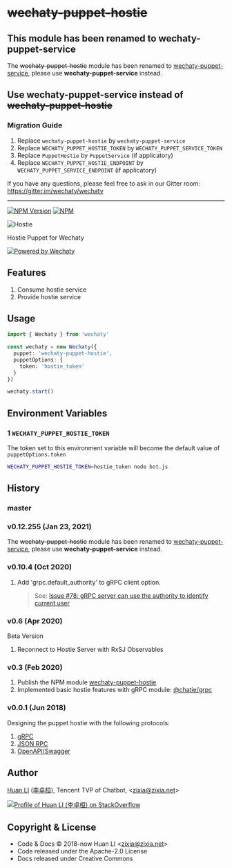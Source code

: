 # ~~wechaty-puppet-hostie~~

## This module has been renamed to **wechaty-puppet-service**

The ~~wechaty-puppet-hostie~~ module has been renamed to [wechaty-puppet-service](https://github.com/wechaty/wechaty-puppet-service),
please use **wechaty-puppet-service** instead.

## Use **wechaty-puppet-service** instead of ~~wechaty-puppet-hostie~~

### Migration Guide

1. Replace `wechaty-puppet-hostie` by `wechaty-puppet-service`
1. Replace `WECHATY_PUPPET_HOSTIE_TOKEN` by `WECHATY_PUPPET_SERVICE_TOKEN`
1. Replace `PuppetHostie` by `PuppetService` (if applicatory)
1. Replace `WECHATY_PUPPET_HOSTIE_ENDPOINT` by `WECHATY_PUPPET_SERVICE_ENDPOINT` (if applicatory)

If you have any questions, please feel free to ask in our Gitter room: <https://gitter.im/wechaty/wechaty>

-----

[![NPM Version](https://badge.fury.io/js/wechaty-puppet-hostie.svg)](https://www.npmjs.com/package/wechaty-puppet-hostie)
[![NPM](https://github.com/Chatie/grpc/workflows/NPM/badge.svg)](https://github.com/wechaty/wechaty-puppet-hostie/actions?query=workflow%3ANPM)

![Hostie](https://wechaty.github.io/wechaty-puppet-hostie/images/hostie.png)

Hostie Puppet for Wechaty

[![Powered by Wechaty](https://img.shields.io/badge/Powered%20By-Wechaty-brightgreen.svg)](https://github.com/Wechaty/wechaty)

## Features

1. Consume hostie service
1. Provide hostie service

## Usage

```ts
import { Wechaty } from 'wechaty'

const wechaty = new Wechaty({
  puppet: 'wechaty-puppet-hostie',
  puppetOptions: {
    token: 'hostie_token'
  }
})

wechaty.start()
```

## Environment Variables

### 1 `WECHATY_PUPPET_HOSTIE_TOKEN`

The token set to this environment variable will become the default value of `puppetOptions.token`

```sh
WECHATY_PUPPET_HOSTIE_TOKEN=hostie_token node bot.js
```

## History

### master

### v0.12.255 (Jan 23, 2021)

The ~~wechaty-puppet-hostie~~ module has been renamed to [wechaty-puppet-service](https://github.com/wechaty/wechaty-puppet-service),
please use **wechaty-puppet-service** instead.

### v0.10.4 (Oct 2020)

1. Add 'grpc.default_authority' to gRPC client option.  
    > See: [Issue #78: gRPC server can use the authority  to identify current user](https://github.com/wechaty/wechaty-puppet-hostie/pull/78)

### v0.6 (Apr 2020)

Beta Version

1. Reconnect to Hostie Server with RxSJ Observables

### v0.3 (Feb 2020)

1. Publish the NPM module [wechaty-puppet-hostie](https://www.npmjs.com/package/wechaty-puppet-hostie)
1. Implemented basic hostie features with gRPC module: [@chatie/grpc](https://github.com/Chatie/grpc)

### v0.0.1 (Jun 2018)

Designing the puppet hostie with the following protocols:

1. [gRPC](https://grpc.io/)
1. [JSON RPC](https://www.jsonrpc.org/)
1. [OpenAPI/Swagger](https://swagger.io/docs/specification/about/)

## Author

[Huan LI](https://github.com/huan) ([李卓桓](http://linkedin.com/in/zixia)),
Tencent TVP of Chatbot, \<zixia@zixia.net\>

[![Profile of Huan LI (李卓桓) on StackOverflow](https://stackexchange.com/users/flair/265499.png)](https://stackexchange.com/users/265499)

## Copyright & License

* Code & Docs © 2018-now Huan LI \<zixia@zixia.net\>
* Code released under the Apache-2.0 License
* Docs released under Creative Commons
